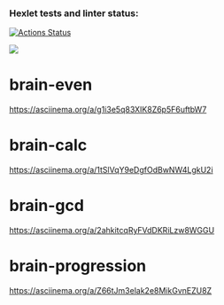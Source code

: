### Hexlet tests and linter status:
[![Actions Status](https://github.com/miley777/frontend-project-44/actions/workflows/hexlet-check.yml/badge.svg)](https://github.com/miley777/frontend-project-44/actions)

<a href="https://codeclimate.com/github/miley777/frontend-project-44/maintainability"><img src="https://api.codeclimate.com/v1/badges/0324022578cfd58048c8/maintainability" /></a>

# brain-even

https://asciinema.org/a/g1i3e5q83XIK8Z6p5F6uftbW7

# brain-calc

https://asciinema.org/a/1tSlVqY9eDgfOdBwNW4LgkU2i

# brain-gcd

https://asciinema.org/a/2ahkitcqRyFVdDKRiLzw8WGGU

# brain-progression

https://asciinema.org/a/Z66tJm3elak2e8MikGvnEZU8Z
